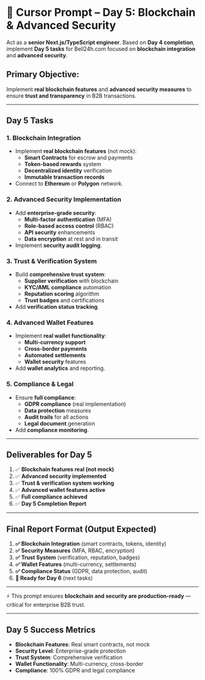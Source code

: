 # 🚀 **Cursor Prompt – Day 5: Blockchain & Advanced Security**

Act as a **senior Next.js/TypeScript engineer**. Based on **Day 4 completion**, implement **Day 5 tasks** for Bell24h.com focused on **blockchain integration** and **advanced security**.

## **Primary Objective:**

Implement **real blockchain features** and **advanced security measures** to ensure **trust and transparency** in B2B transactions.

---

## **Day 5 Tasks**

### **1. Blockchain Integration**

* Implement **real blockchain features** (not mock):
  * **Smart Contracts** for escrow and payments
  * **Token-based rewards** system
  * **Decentralized identity** verification
  * **Immutable transaction records**
* Connect to **Ethereum** or **Polygon** network.

### **2. Advanced Security Implementation**

* Add **enterprise-grade security**:
  * **Multi-factor authentication** (MFA)
  * **Role-based access control** (RBAC)
  * **API security** enhancements
  * **Data encryption** at rest and in transit
* Implement **security audit logging**.

### **3. Trust & Verification System**

* Build **comprehensive trust system**:
  * **Supplier verification** with blockchain
  * **KYC/AML compliance** automation
  * **Reputation scoring** algorithm
  * **Trust badges** and certifications
* Add **verification status tracking**.

### **4. Advanced Wallet Features**

* Implement **real wallet functionality**:
  * **Multi-currency support**
  * **Cross-border payments**
  * **Automated settlements**
  * **Wallet security** features
* Add **wallet analytics** and reporting.

### **5. Compliance & Legal**

* Ensure **full compliance**:
  * **GDPR compliance** (real implementation)
  * **Data protection** measures
  * **Audit trails** for all actions
  * **Legal document** generation
* Add **compliance monitoring**.

---

## **Deliverables for Day 5**

1. ✅ **Blockchain features real (not mock)**
2. ✅ **Advanced security implemented**
3. ✅ **Trust & verification system working**
4. ✅ **Advanced wallet features active**
5. ✅ **Full compliance achieved**
6. ✅ **Day 5 Completion Report**

---

## **Final Report Format (Output Expected)**

1. **✅ Blockchain Integration** (smart contracts, tokens, identity)
2. **✅ Security Measures** (MFA, RBAC, encryption)
3. **✅ Trust System** (verification, reputation, badges)
4. **✅ Wallet Features** (multi-currency, settlements)
5. **✅ Compliance Status** (GDPR, data protection, audit)
6. **🎯 Ready for Day 6** (next tasks)

---

⚡ This prompt ensures **blockchain and security are production-ready** — critical for enterprise B2B trust.

---

## **Day 5 Success Metrics**

- **Blockchain Features**: Real smart contracts, not mock
- **Security Level**: Enterprise-grade protection
- **Trust System**: Comprehensive verification
- **Wallet Functionality**: Multi-currency, cross-border
- **Compliance**: 100% GDPR and legal compliance
